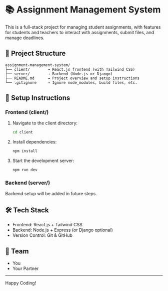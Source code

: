 # 📚 Assignment Management System

This is a full-stack project for managing student assignments, with features for students and teachers to interact with assignments, submit files, and manage deadlines.

## 🧱 Project Structure

```
assignment-management-system/
├── client/        → React.js frontend (with Tailwind CSS)
├── server/        → Backend (Node.js or Django)
├── README.md      → Project overview and setup instructions
└── .gitignore     → Ignore node_modules, build files, etc.
```

## 🚀 Setup Instructions

### Frontend (client/)
1. Navigate to the client directory:
   ```bash
   cd client
   ```
2. Install dependencies:
   ```bash
   npm install
   ```
3. Start the development server:
   ```bash
   npm run dev
   ```

### Backend (server/)
Backend setup will be added in future steps.

## 🛠 Tech Stack

- Frontend: React.js + Tailwind CSS
- Backend: Node.js + Express (or Django optional)
- Version Control: Git & GitHub

## 👥 Team

- You
- Your Partner

---

Happy Coding!
